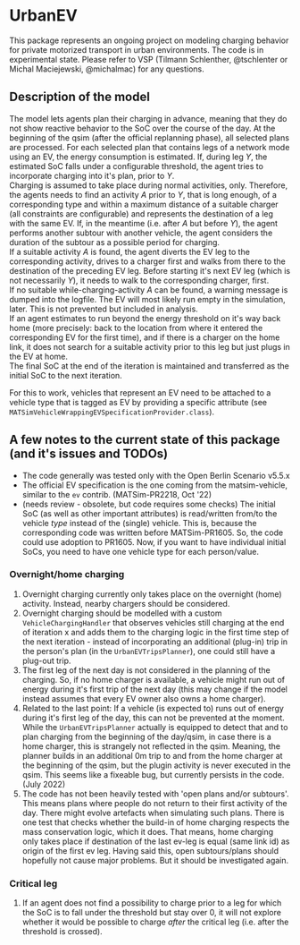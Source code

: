 # UrbanEV
This package represents an ongoing project on modeling charging behavior for private motorized transport in urban environments.
The code is in experimental state.
Please refer to VSP (Tilmann Schlenther, @tschlenter or Michal Maciejewski, @michalmac) for any questions.

## Description of the model
The model lets agents plan their charging in advance, meaning that they do not show reactive behavior to the SoC over the course of the day.
At the beginning of the qsim (after the official replanning phase), all selected plans are processed. For each selected plan that contains legs of a network mode using an EV,
the energy consumption is estimated. If, during leg _Y_, the estimated SoC falls under a configurable threshold, the agent tries to incorporate charging into it's plan, prior to _Y_.<br>
Charging is assumed to take place during normal activities, only. Therefore, the agents needs to find an activity _A_ prior to _Y_,
that is long enough, of a corresponding type and within a maximum distance of a suitable charger (all constraints are configurable)
and represents the destination of a leg with the same EV. If, in the meantime (i.e. after _A_ but before _Y_), the agent performs another subtour with another vehicle, the agent considers the duration of the subtour as a possible period for charging.<br> 
If a suitable activity _A_ is found, the agent diverts the EV leg to the corresponding activity, drives to a charger first and walks from there to the destination of the preceding EV leg.
Before starting it's next EV leg (which is not necessarily _Y_), it needs to walk to the corresponding charger, first.<br>
If no suitable while-charging-activity _A_ can be found, a warning message is dumped into the logfile. The EV will most likely run empty in the simulation, later.
This is not prevented but included in analysis.<br>
If an agent estimates to run beyond the energy threshold on it's way back home (more precisely: back to the location from where it entered the corresponding EV for the first time),
and if there is a charger on the home link, it does not search for a suitable activity prior to this leg but just plugs in the EV at home.<br>
The final SoC at the end of the iteration is maintained and transferred as the initial SoC to the next iteration. 

For this to work, vehicles that represent an EV need to be attached to a vehicle type that is tagged as EV by providing a specific attribute (see `MATSimVehicleWrappingEVSpecificationProvider.class`).

## A few notes to the current state of this package (and it's issues and TODOs)

- The code generally was tested only with the Open Berlin Scenario v5.5.x 
- The official EV specification is the one coming from the matsim-vehicle, similar to the `ev` contrib. (MATSim-PR2218, Oct '22) 
- (needs review - obsolete, but code requires some checks) The initial SoC (as well as other important attributes) is read/written from/to the vehicle _type_ instead of the (single) vehicle. This is, because the corresponding code was written before MATSim-PR1605. So, the code could use adoption to PR1605. Now, if you want to have individual initial SoCs, you need to have one vehicle type for each person/value.

### Overnight/home charging
1. Overnight charging currently only takes place on the overnight (home) activity. Instead, nearby chargers should be considered.
1. Overnight charging should be modelled with a custom `VehicleChargingHandler` that observes vehicles still charging at the end of iteration x and adds them to the charging logic in the first time step of the next iteration - instead of incorporating an additional (plug-in) trip in the person's plan (in the `UrbanEVTripsPlanner`), one could still have a plug-out trip.
1. The first leg of the next day is not considered in the planning of the charging. So, if no home charger is available, a vehicle might run out of energy during it's first trip of the next day (this may change if the model instead assumes that every EV owner also owns a home charger).
1. Related to the last point: If a vehicle (is expected to) runs out of energy during it's first leg of the day, this can not be prevented at the moment.
While the `UrbanEVTripsPlanner` actually is equipped to detect that and to plan charging from the beginning of the day/qsim, in case there is a home charger, this is strangely not reflected in the qsim. Meaning,
   the planner builds in an additional 0m trip to and from the home charger at the beginning of the qsim, but the plugin activity is never executed in the qsim. This seems like a fixeable bug, but currently persists in the code. (July 2022)
1. The code has not been heavily tested with 'open plans and/or subtours'. This means plans where people do not return to their first activity of the day. There might evolve artefacts when simulating such plans. There is one test that checks whether the build-in of home charging respects the mass conservation logic, which it does.
   That means, home charging only takes place if destination of the last ev-leg is equal (same link id) as origin of the first ev leg. Having said this, open subtours/plans should hopefully not cause major problems. But it should be investigated again.
   
### Critical leg
1. If an agent does not find a possibility to charge prior to a leg for which the SoC is to fall under the threshold but stay over 0, it will not explore whether it would be possible to charge _after_ the critical leg (i.e. after the threshold is crossed).

   
